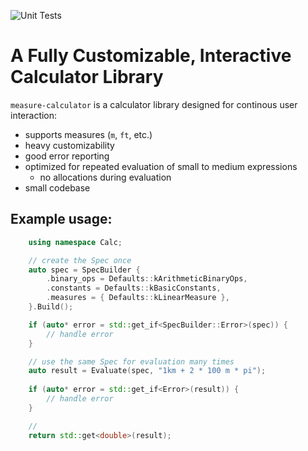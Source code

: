 ![Unit Tests](https://github.com/bagyibarna/measure-calculator/workflows/UnitTest/badge.svg)

# A Fully Customizable, Interactive Calculator Library

`measure-calculator` is a calculator library designed for continous user interaction:
 - supports measures (`m`, `ft`, etc.)
 - heavy customizability
 - good error reporting
 - optimized for repeated evaluation of small to medium expressions
     - no allocations during evaluation
 - small codebase

## Example usage:

```cpp
    using namespace Calc;

    // create the Spec once
    auto spec = SpecBuilder {
        .binary_ops = Defaults::kArithmeticBinaryOps,
        .constants = Defaults::kBasicConstants,
        .measures = { Defaults::kLinearMeasure },
    }.Build();

    if (auto* error = std::get_if<SpecBuilder::Error>(spec)) {
        // handle error
    }

    // use the same Spec for evaluation many times
    auto result = Evaluate(spec, "1km + 2 * 100 m * pi");
    
    if (auto* error = std::get_if<Error>(result)) {
        // handle error
    }

    //
    return std::get<double>(result);
```
